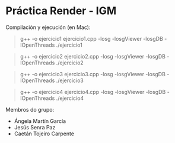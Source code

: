 # Práctica Render - IGM

Compilación y ejecución (en Mac):
> g++ -o ejercicio1 ejercicio1.cpp -losg -losgViewer -losgDB -lOpenThreads
> ./ejercicio1

> g++ -o ejercicio2 ejercicio2.cpp -losg -losgViewer -losgDB -lOpenThreads
> ./ejercicio2

> g++ -o ejercicio3 ejercicio3.cpp -losg -losgViewer -losgDB -lOpenThreads
> ./ejercicio3

> g++ -o ejercicio4 ejercicio4.cpp -losg -losgViewer -losgDB -lOpenThreads
> ./ejercicio4


Membros do grupo:
- Ángela Martín García
- Jesús Senra Paz
- Caetán Tojeiro Carpente
